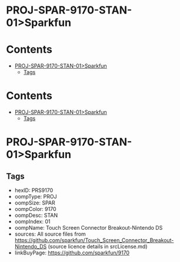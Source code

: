 
PROJ-SPAR-9170-STAN-01>Sparkfun
===============================

Contents
========

* [PROJ-SPAR-9170-STAN-01>Sparkfun](#proj-spar-9170-stan-01sparkfun)
	* [Tags](#tags)

Contents
========

* [PROJ-SPAR-9170-STAN-01>Sparkfun](#proj-spar-9170-stan-01sparkfun)
	* [Tags](#tags)

# PROJ-SPAR-9170-STAN-01>Sparkfun

## Tags

- hexID: PRS9170
- oompType: PROJ
- oompSize: SPAR
- oompColor: 9170
- oompDesc: STAN
- oompIndex: 01
- oompName: Touch Screen Connector Breakout-Nintendo DS
- sources: All source files from https://github.com/sparkfun/Touch_Screen_Connector_Breakout-Nintendo_DS (source licence details in srcLicense.md)
- linkBuyPage: https://github.com/sparkfun/9170

